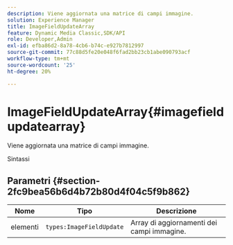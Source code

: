 ```yaml
---
description: Viene aggiornata una matrice di campi immagine.
solution: Experience Manager
title: ImageFieldUpdateArray
feature: Dynamic Media Classic,SDK/API
role: Developer,Admin
exl-id: efba86d2-8a78-4cb6-b74c-e927b7812997
source-git-commit: 77c88d5fe20e048f6fad2bb23cb1abe090793acf
workflow-type: tm+mt
source-wordcount: '25'
ht-degree: 20%

---
```


# ImageFieldUpdateArray{#imagefieldupdatearray}

Viene aggiornata una matrice di campi immagine.

Sintassi

## Parametri {#section-2fc9bea56b6d4b72b80d4f04c5f9b862}

| Nome | Tipo | Descrizione |
|---|---|---|
| elementi | `types:ImageFieldUpdate` | Array di aggiornamenti dei campi immagine. |
